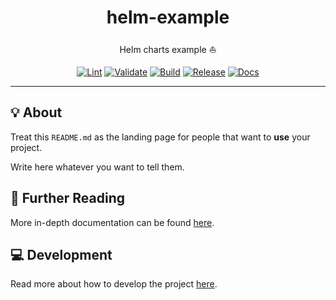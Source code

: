 <h1 align="center">helm-example</h1>

<div align="center">

Helm charts example ⛵

[![Lint](https://github.com/quickplates/helm-example/actions/workflows/lint.yaml/badge.svg)](https://github.com/quickplates/helm-example/actions/workflows/lint.yaml)
[![Validate](https://github.com/quickplates/helm-example/actions/workflows/validate.yaml/badge.svg)](https://github.com/quickplates/helm-example/actions/workflows/validate.yaml)
[![Build](https://github.com/quickplates/helm-example/actions/workflows/build.yaml/badge.svg)](https://github.com/quickplates/helm-example/actions/workflows/build.yaml)
[![Release](https://github.com/quickplates/helm-example/actions/workflows/release.yaml/badge.svg)](https://github.com/quickplates/helm-example/actions/workflows/release.yaml)
[![Docs](https://github.com/quickplates/helm-example/actions/workflows/docs.yaml/badge.svg)](https://github.com/quickplates/helm-example/actions/workflows/docs.yaml)

</div>

---

## 💡 About

Treat this `README.md` as the landing page for people
that want to **use** your project.

Write here whatever you want to tell them.

## 📄 Further Reading

More in-depth documentation can be found
[here](https://quickplates.github.io/helm-example).

## 💻 Development

Read more about how to develop the project
[here](https://github.com/quickplates/helm-example/blob/main/CONTRIBUTING.md).
